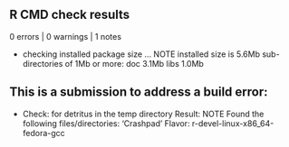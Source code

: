 ## R CMD check results

0 errors | 0 warnings | 1 notes

* checking installed package size ... NOTE
    installed size is  5.6Mb
    sub-directories of 1Mb or more:
      doc    3.1Mb
      libs   1.0Mb

## This is a submission to address a build error:

* Check: for detritus in the temp directory
Result: NOTE 
  Found the following files/directories:
    ‘Crashpad’
Flavor: r-devel-linux-x86_64-fedora-gcc
